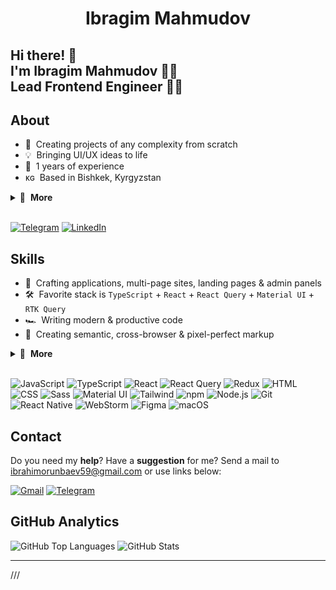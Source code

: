 <h1 align="center">Ibragim Mahmudov</h1>

## Hi there! 👋<br>I'm Ibragim Mahmudov 🦸‍♂️<br>Lead Frontend Engineer 👨‍💻

## About

- 🚀 &nbsp;Creating projects of any complexity from scratch
- 💡 &nbsp;Bringing UI/UX ideas to life
- 💼 &nbsp;1 years of experience
- ᴋɢ &nbsp;Based in Bishkek, Kyrgyzstan

<details>
  <summary>🔽 &nbsp;<strong>More</strong></summary>

- 👔 &nbsp;Organized & standalone
- 🤓 &nbsp;Love to code
- 🌱 &nbsp;Constantly learning
- 📐 &nbsp;Prone to perfectionism
- 🏃‍♂️ &nbsp;Sports lover
- ⛰ &nbsp;I dream of traveling
- ☕️ &nbsp;Coffee lover

</details>&nbsp;

[<a href='https://t.me/NitroCoderX'><img src="https://img.shields.io/badge/-Telegram-26a5e4?logo=telegram&logoColor=white" alt="Telegram" /></a>](telegram)
[<img src="https://img.shields.io/badge/-Instagram-df7f57?logo=instagram&logoColor=white" alt="LinkedIn" />][instagram]

## Skills

- 👾 &nbsp;Crafting applications, multi-page sites, landing pages & admin panels
- 🛠 &nbsp;Favorite stack is `TypeScript` + `React` + `React Query` + `Material UI` + `RTK Query`
- 🏎 &nbsp;Writing modern & productive code
- 🎨 &nbsp;Creating semantic, cross-browser & pixel-perfect markup

<details>
  <summary>🔽 &nbsp;<strong>More</strong></summary>

- ✅ &nbsp;Creating reliable & well-functioning interfaces
- 🧠 &nbsp;Choosing a simple way to solve the problem
- 🧩 &nbsp;Using a lot of patterns & techniques
- 🧱 &nbsp;Building a modular & optimal project architecture
- 🔧 &nbsp;Using modern frameworks, libraries, and tools
- 📱 &nbsp;Implementing responsive interface & animations
- 🧹 &nbsp;Following a consistent code style
- 📒 &nbsp;Planing & decomposing tasks
- 🐣 &nbsp;Making code reviews & teaching

</details>&nbsp;

![JavaScript](https://img.shields.io/badge/-JavaScript-282828?logo=javascript&logoColor=f7df1e)
![TypeScript](https://img.shields.io/badge/-TypeScript-282828?logo=typescript&logoColor=3178c6)
![React](https://img.shields.io/badge/-React-282828?logo=react&logoColor=61dafb)
![React Query](https://img.shields.io/badge/-React_Query-282828?logo=reactquery&logoColor=ff4154)
![Redux](https://img.shields.io/badge/-Redux-282828?logo=redux&logoColor=764abc)
![HTML](https://img.shields.io/badge/-HTML-282828?logo=html5&logoColor=e34f26)
![CSS](https://img.shields.io/badge/-CSS-282828?logo=css3&logoColor=1572b6)
![Sass](https://img.shields.io/badge/-Sass-282828?logo=sass&logoColor=cc6699)
![Material UI](https://img.shields.io/badge/-Material_UI-282828?logo=MUI&logoColor=0081cb)
![Tailwind](https://img.shields.io/badge/-Tailwind-282828?logo=tailwindcss&logoColor=35bdf7)
![npm](https://img.shields.io/badge/-npm-282828?logo=npm&logoColor=cc0100)
![Node.js](https://img.shields.io/badge/-Node.js-282828?logo=node.js&logoColor=339933)
![Git](https://img.shields.io/badge/-Git-282828?logo=git&logoColor=f05032)
![React Native](https://img.shields.io/badge/-React_Native-282828?logo=react&logoColor=61dafb)
![WebStorm](https://img.shields.io/badge/-WebStorm-282828?logo=webstorm&logoColor=d2e95c)
![Figma](https://img.shields.io/badge/-Figma-282828?logo=figma&logoColor=f24e1e)
![macOS](https://img.shields.io/badge/-macOS-282828?logo=macos&logoColor=white)

## Contact

Do you need my **help**? Have a **suggestion** for me? Send a mail to ibrahimorunbaev59@gmail.com or use links below:

[<img src="https://img.shields.io/badge/-Gmail-ea4335?logo=gmail&logoColor=white" alt="Gmail" />](email)
[<img src="https://img.shields.io/badge/-Telegram-26a5e4?logo=telegram&logoColor=white" alt="Telegram" />](telegram)

## GitHub Analytics

<img src="https://github-readme-stats.vercel.app/api/top-langs/?username=MahmudovIbragim&layout=compact&theme=tokyonight" alt="GitHub Top Languages" />
<img src="https://github-readme-stats.vercel.app/api?username=MahmudovIbragim&hide=prs,issues,contribs&show_icons=true&theme=tokyonight" alt="GitHub Stats" />

---


[telegram]: https://t.me/NitroCoderX
[instagram]: https://www.instagram.com/m__ibra___/
[email]: ibrahimorunbaev59@gmail.com




///

